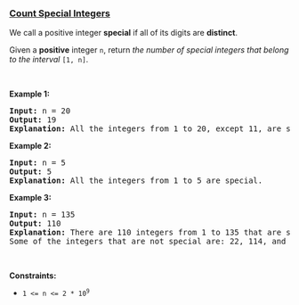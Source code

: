 ### [Count Special Integers](https://leetcode.com/problems/count-special-integers)

<p>We call a positive integer <strong>special</strong> if all of its digits are <strong>distinct</strong>.</p>

<p>Given a <strong>positive</strong> integer <code>n</code>, return <em>the number of special integers that belong to the interval </em><code>[1, n]</code>.</p>

<p>&nbsp;</p>
<p><strong class="example">Example 1:</strong></p>

<pre>
<strong>Input:</strong> n = 20
<strong>Output:</strong> 19
<strong>Explanation:</strong> All the integers from 1 to 20, except 11, are special. Thus, there are 19 special integers.
</pre>

<p><strong class="example">Example 2:</strong></p>

<pre>
<strong>Input:</strong> n = 5
<strong>Output:</strong> 5
<strong>Explanation:</strong> All the integers from 1 to 5 are special.
</pre>

<p><strong class="example">Example 3:</strong></p>

<pre>
<strong>Input:</strong> n = 135
<strong>Output:</strong> 110
<strong>Explanation:</strong> There are 110 integers from 1 to 135 that are special.
Some of the integers that are not special are: 22, 114, and 131.</pre>

<p>&nbsp;</p>
<p><strong>Constraints:</strong></p>

<ul>
	<li><code>1 &lt;= n &lt;= 2 * 10<sup>9</sup></code></li>
</ul>
